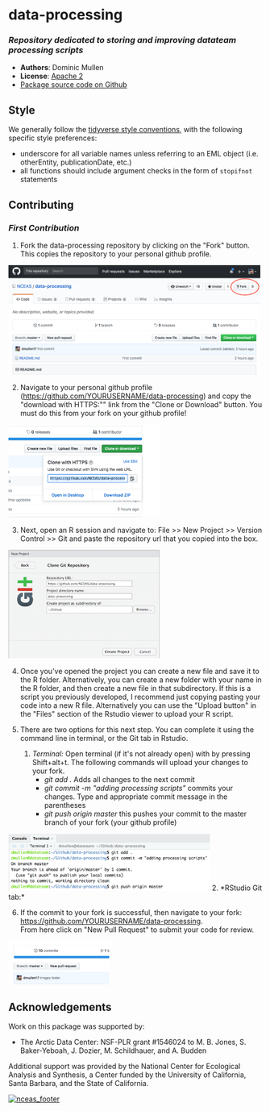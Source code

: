 # data-processing
### *Repository dedicated to storing and improving datateam processing scripts*

- **Authors**: Dominic Mullen
- **License**: [Apache 2](http://opensource.org/licenses/Apache-2.0)
- [Package source code on Github](https://github.com/NCEAS/data-processing)

## Style
We generally follow the [tidyverse style conventions](http://style.tidyverse.org/), with the following specific style preferences: 

- underscore for all variable names unless referring to an EML object (i.e. otherEntity, publicationDate, etc.)
- all functions should include argument checks in the form of `stopifnot` statements

## Contributing
### *First Contribution*
  
1. Fork the data-processing repository by clicking on the "Fork" button.  This copies the repository 
to your personal github profile.
  
<img src="images/fork.png" width="500px" />
  
2. Navigate to your personal github profile (https://github.com/YOURUSERNAME/data-processing) and copy the "download with HTTPS:"" link from the "Clone or
Download" button.  You must do this from your fork on your github profile! 
  
<img src="images/clone.png" width="300px" />

3. Next, open an R session and navigate to: File >> New Project >> Version Control >> Git and paste the
repository url that you copied into the box.  
  
<img src="images/git.png" width="300px" />

  
4. Once you've opened the project you can create a new file and save it to the R folder.  Alternatively, you can
create a new folder with your name in the R folder, and then create a new file in that subdirectory.  If this is 
a script you previously developed, I recommend just copying pasting your code into a new R file. Alternatively you 
can use the "Upload button" in the "Files" section of the Rstudio viewer to upload your R script.  
  
5.  There are two options for this next step.  You can complete it using the command line in terminal, or the Git tab in Rstudio.  
    1. *Terminal:* Open terminal (if it's not already open) with by pressing Shift+alt+t.  The following commands will upload
your changes to your fork.  
        - *git add .*  Adds all changes to the next commit 
        - *git commit -m "adding processing scripts"*  commits your changes.  Type and appropriate commit message in the parentheses
        - *git push origin master* this pushes your commit to the master branch of your fork (your github profile)  
<img src="images/terminal.png" width="400px" />  
    2. *RStudio Git tab:*  
  
6. If the commit to your fork is successful, then navigate to your fork: https://github.com/YOURUSERNAME/data-processing.  
From here click on "New Pull Request" to submit your code for review.  
  
<img src="images/pull.png" width="200px" />


## Acknowledgements
Work on this package was supported by:

- The Arctic Data Center: NSF-PLR grant #1546024 to M. B. Jones, S. Baker-Yeboah, J. Dozier, M. Schildhauer, and A. Budden

Additional support was provided by the National Center for Ecological Analysis and Synthesis, a Center funded by the University of California, Santa Barbara, and the State of California.

[![nceas_footer](https://www.nceas.ucsb.edu/files/newLogo_0.png)](http://www.nceas.ucsb.edu)
